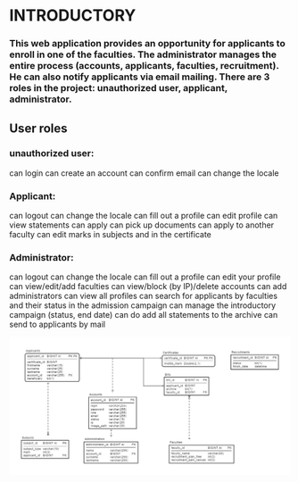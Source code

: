 <h1>INTRODUCTORY</h1>
<h3>This web application provides an opportunity for applicants to enroll in one of the faculties. The administrator manages the entire process (accounts, applicants, faculties, recruitment). He can also notify applicants via email mailing. There are 3 roles in the project: unauthorized user, applicant, administrator.</h3>

<h2>User roles</h2>
<h3>unauthorized user:</h3>
can login
can create an account
can confirm email
can change the locale

<h3>Applicant:</h3>
can logout
can change the locale
can fill out a profile
can edit profile
can view statements
can apply
can pick up documents
can apply to another faculty
can edit marks in subjects and in the certificate

<h3>Administrator:</h3>
can logout
can change the locale
can fill out a profile
can edit your profile
can view/edit/add faculties
can view/block (by IP)/delete accounts
can add administrators
can view all profiles
can search for applicants by faculties and their status in the admission campaign
can manage the introductory campaign (status, end date)
can do add all statements to the archive
can send to applicants by mail

![Image alt](https://github.com/MaksimShubelko/epam-course/blob/master/Diagram_24_02_2022_16_29.jpeg)
